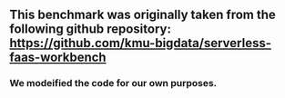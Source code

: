 ## This benchmark was originally taken from the following github repository: https://github.com/kmu-bigdata/serverless-faas-workbench
### We modeified the code for our own purposes.

